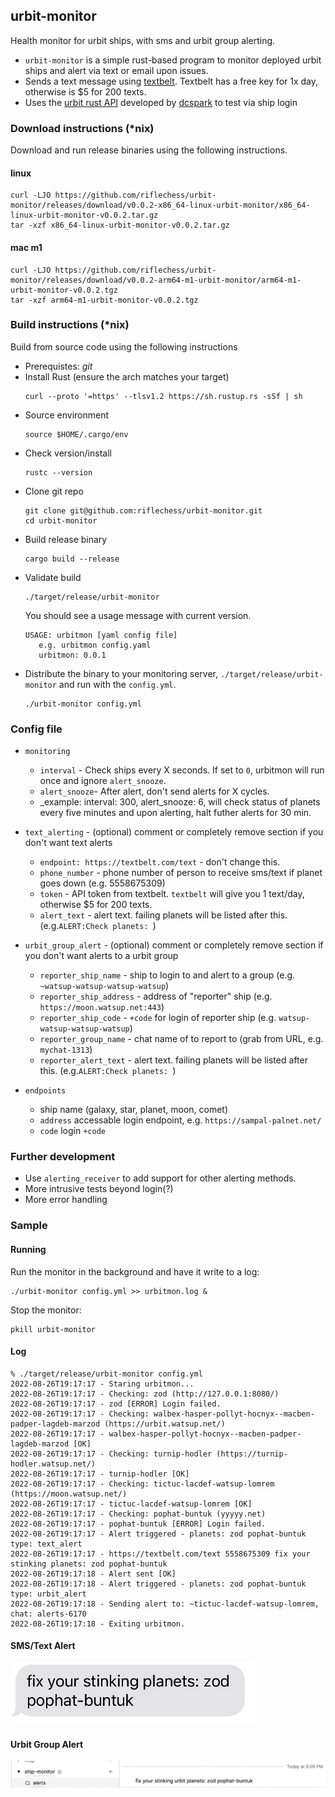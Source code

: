 ## urbit-monitor
Health monitor for urbit ships, with sms and urbit group alerting.

  - `urbit-monitor` is a simple rust-based program to monitor deployed urbit ships and alert via text or email upon issues.
  - Sends a text message using [textbelt](https://textbelt.com/). Textbelt has a free key for 1x day, otherwise is $5 for 200 texts.
  - Uses the [urbit rust API](https://github.com/robkorn/rust-urbit-http-api) developed by [dcspark](https://www.dcspark.io/) to test via ship login

### Download instructions (*nix)
Download and run release binaries using the following instructions.
#### linux
```shell
curl -LJO https://github.com/riflechess/urbit-monitor/releases/download/v0.0.2-x86_64-linux-urbit-monitor/x86_64-linux-urbit-monitor-v0.0.2.tar.gz
tar -xzf x86_64-linux-urbit-monitor-v0.0.2.tar.gz

```
#### mac m1
```shell
curl -LJO https://github.com/riflechess/urbit-monitor/releases/download/v0.0.2-arm64-m1-urbit-monitor/arm64-m1-urbit-monitor-v0.0.2.tgz
tar -xzf arm64-m1-urbit-monitor-v0.0.2.tgz

```

### Build instructions (*nix)
Build from source code using the following instructions
  - Prerequistes: _git_
  - Install Rust (ensure the arch matches your target)
    ```shell
    curl --proto '=https' --tlsv1.2 https://sh.rustup.rs -sSf | sh
    ```
  - Source environment
    ```shell
    source $HOME/.cargo/env
    ```
  - Check version/install
    ```shell
    rustc --version
    ```
  - Clone git repo
    ```shell
    git clone git@github.com:riflechess/urbit-monitor.git
    cd urbit-monitor
    ```
  - Build release binary
    ```shell
    cargo build --release
    ```
  - Validate build
    ```shell
    ./target/release/urbit-monitor 
    ```
    You should see a usage message with current version.
    ```shell
    USAGE: urbitmon [yaml config file]
       e.g. urbitmon config.yaml
       urbitmon: 0.0.1 
    ```
  - Distribute the binary to your monitoring server, `./target/release/urbit-monitor` and run with the `config.yml`.
    ```shell
    ./urbit-monitor config.yml
    ```
### Config file
  - `monitoring`
    - `interval` - Check ships every X seconds. If set to `0`, urbitmon will run once and ignore `alert_snooze`.
    - `alert_snooze`- After alert, don't send alerts for X cycles.
    - _example: interval: 300, alert_snooze: 6, will check status of planets every five minutes and upon alerting, halt futher alerts for 30 min.
  - `text_alerting` - (optional) comment or completely remove section if you don't want text alerts
    - `endpoint: https://textbelt.com/text` - don't change this.
    - `phone_number` - phone number of person to receive sms/text if planet goes down (e.g. 5558675309)
    - `token` - API token from textbelt. `textbelt` will give you 1 text/day, otherwise $5 for 200 texts.
    - `alert_text` - alert text. failing planets will be listed after this. (e.g.`ALERT:Check planets: `)
  - `urbit_group_alert` - (optional) comment or completely remove section if you don't want alerts to a urbit group
    - `reporter_ship_name` - ship to login to and alert to a group (e.g. `~watsup-watsup-watsup-watsup`)
    - `reporter_ship_address` - address of "reporter" ship (e.g. `https://moon.watsup.net:443`)
    - `reporter_ship_code` - `+code` for login of reporter ship (e.g. `watsup-watsup-watsup-watsup`)
    - `reporter_group_name` - chat name of to report to (grab from URL, e.g. `mychat-1313`)
    - `reporter_alert_text` - alert text. failing planets will be listed after this. (e.g.`ALERT:Check planets: `)

  - `endpoints`
    - ship name (galaxy, star, planet, moon, comet)
    - `address` accessable login endpoint, e.g. `https://sampal-palnet.net/`
    - `code` login `+code`

### Further development
  - Use `alerting_receiver` to add support for other alerting methods.
  - More intrusive tests beyond login(?)
  - More error handling

### Sample
#### Running
Run the monitor in the background and have it write to a log:
```shell
./urbit-monitor config.yml >> urbitmon.log &
```
Stop the monitor:
```shell
pkill urbit-monitor
```

#### Log
  ```shell
  % ./target/release/urbit-monitor config.yml
  2022-08-26T19:17:17 - Staring urbitmon...
  2022-08-26T19:17:17 - Checking: zod (http://127.0.0.1:8080/)
  2022-08-26T19:17:17 - zod [ERROR] Login failed.
  2022-08-26T19:17:17 - Checking: walbex-hasper-pollyt-hocnyx--macben-padper-lagdeb-marzod (https://urbit.watsup.net/)
  2022-08-26T19:17:17 - walbex-hasper-pollyt-hocnyx--macben-padper-lagdeb-marzod [OK]
  2022-08-26T19:17:17 - Checking: turnip-hodler (https://turnip-hodler.watsup.net/)
  2022-08-26T19:17:17 - turnip-hodler [OK]
  2022-08-26T19:17:17 - Checking: tictuc-lacdef-watsup-lomrem (https://moon.watsup.net/)
  2022-08-26T19:17:17 - tictuc-lacdef-watsup-lomrem [OK]
  2022-08-26T19:17:17 - Checking: pophat-buntuk (yyyyy.net)
  2022-08-26T19:17:17 - pophat-buntuk [ERROR] Login failed.
  2022-08-26T19:17:17 - Alert triggered - planets: zod pophat-buntuk  type: text_alert
  2022-08-26T19:17:17 - https://textbelt.com/text 5558675309 fix your stinking planets: zod pophat-buntuk
  2022-08-26T19:17:18 - Alert sent [OK]
  2022-08-26T19:17:18 - Alert triggered - planets: zod pophat-buntuk  type: urbit_alert
  2022-08-26T19:17:18 - Sending alert to: ~tictuc-lacdef-watsup-lomrem, chat: alerts-6170
  2022-08-26T19:17:18 - Exiting urbitmon.
```
#### SMS/Text Alert
![](img/sms-alert.jpg?raw=true)
#### Urbit Group Alert
![](img/group-alert.png?raw=true)
